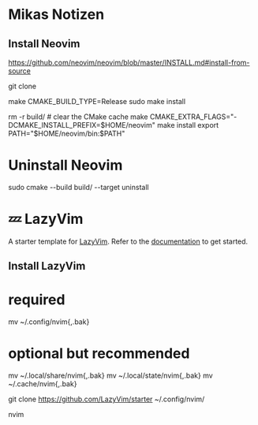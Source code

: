 # Mikas Notizen

## Install Neovim
https://github.com/neovim/neovim/blob/master/INSTALL.md#install-from-source

git clone 

make CMAKE_BUILD_TYPE=Release
sudo make install

rm -r build/  # clear the CMake cache
make CMAKE_EXTRA_FLAGS="-DCMAKE_INSTALL_PREFIX=$HOME/neovim"
make install
export PATH="$HOME/neovim/bin:$PATH"

# Uninstall Neovim
sudo cmake --build build/ --target uninstall




# 💤 LazyVim

A starter template for [LazyVim](https://github.com/LazyVim/LazyVim).
Refer to the [documentation](https://lazyvim.github.io/installation) to get started.

## Install LazyVim

# required
mv ~/.config/nvim{,.bak}

# optional but recommended
mv ~/.local/share/nvim{,.bak}
mv ~/.local/state/nvim{,.bak}
mv ~/.cache/nvim{,.bak}

git clone https://github.com/LazyVim/starter ~/.config/nvim/

nvim
